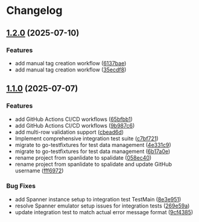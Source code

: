 # Changelog

## [1.2.0](https://github.com/nu0ma/spalidate/compare/spalidate-v1.1.0...spalidate-v1.2.0) (2025-07-10)


### Features

* add manual tag creation workflow ([6137bae](https://github.com/nu0ma/spalidate/commit/6137baedf2cea74782bdc2b7e15358662a166bbb))
* add manual tag creation workflow ([35ecdf8](https://github.com/nu0ma/spalidate/commit/35ecdf89663112956b8c8fc0bbcf355c68215800))

## [1.1.0](https://github.com/nu0ma/spalidate/compare/spalidate-v1.0.0...spalidate-v1.1.0) (2025-07-07)


### Features

* add GitHub Actions CI/CD workflows ([65bfbb1](https://github.com/nu0ma/spalidate/commit/65bfbb15de3d82236206145cb9336095afa48ce3))
* add GitHub Actions CI/CD workflows ([9b987c6](https://github.com/nu0ma/spalidate/commit/9b987c6d5b29aa6808e3a0b317d672141aa21f8f))
* add multi-row validation support ([cbead6d](https://github.com/nu0ma/spalidate/commit/cbead6de6f0818c4d4b3467aa27566af98fb1d3f))
* Implement comprehensive integration test suite ([c7bf721](https://github.com/nu0ma/spalidate/commit/c7bf72134225fe2742733d6cd88c4c511aea7fd7))
* migrate to go-testfixtures for test data management ([4e331c9](https://github.com/nu0ma/spalidate/commit/4e331c9f4c5dabbb08124d5fa1241e2d5c7fbd51))
* migrate to go-testfixtures for test data management ([6b17a0e](https://github.com/nu0ma/spalidate/commit/6b17a0e77dd20280c6bc49eabb93ff711a6867a1))
* rename project from spanlidate to spalidate ([058ec40](https://github.com/nu0ma/spalidate/commit/058ec4001902d38407d5dc655d6d468113a2e6b1))
* rename project from spanlidate to spalidate and update GitHub username ([fff6972](https://github.com/nu0ma/spalidate/commit/fff6972c2278aedee80c97483513f8cc439899ae))


### Bug Fixes

* add Spanner instance setup to integration test TestMain ([8e3e951](https://github.com/nu0ma/spalidate/commit/8e3e951a35b3b191cc36e70e3d111dedf4eff601))
* resolve Spanner emulator setup issues for integration tests ([269e59a](https://github.com/nu0ma/spalidate/commit/269e59a795d91846673d8c0ea1cb30c965e9feaf))
* update integration test to match actual error message format ([9cf4385](https://github.com/nu0ma/spalidate/commit/9cf4385a3273a86132d32941ed94cd34eca8548f))
